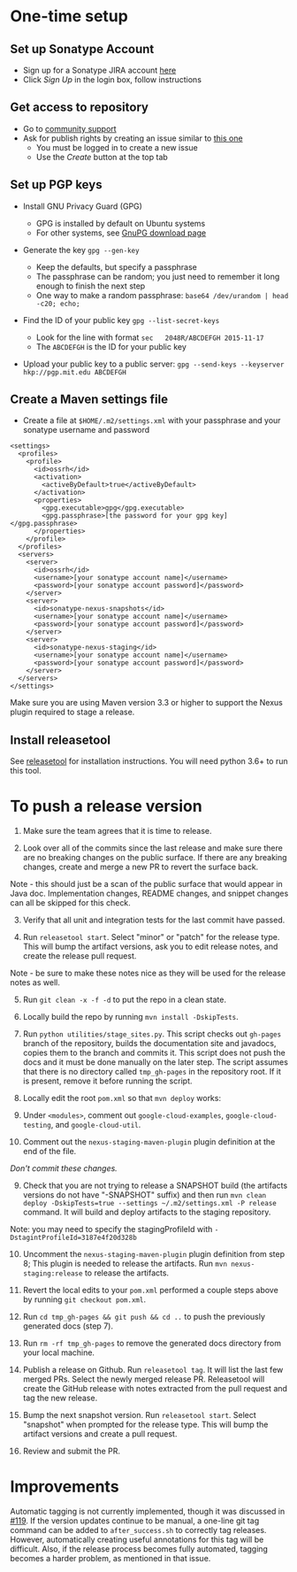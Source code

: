 One-time setup
==============

Set up Sonatype Account
-----------------------
* Sign up for a Sonatype JIRA account [here](https://issues.sonatype.org)
* Click *Sign Up* in the login box, follow instructions

Get access to repository
------------------------
* Go to [community support](https://issues.sonatype.org/browse/OSSRH)
* Ask for publish rights by creating an issue similar to [this one](https://issues.sonatype.org/browse/OSSRH-32032)
  * You must be logged in to create a new issue
  * Use the *Create* button at the top tab

Set up PGP keys
---------------
* Install GNU Privacy Guard (GPG)
  * GPG is installed by default on Ubuntu systems
  * For other systems, see [GnuPG download page](https://www.gnupg.org/download/)

* Generate the key ```gpg --gen-key```
  * Keep the defaults, but specify a passphrase
  * The passphrase can be random; you just need to remember it long enough to finish the next step
  * One way to make a random passphrase: ```base64 /dev/urandom | head -c20; echo;```

* Find the ID of your public key ```gpg --list-secret-keys```
  * Look for the line with format ```sec   2048R/ABCDEFGH 2015-11-17```
  * The ```ABCDEFGH``` is the ID for your public key

* Upload your public key to a public server: ```gpg --send-keys --keyserver hkp://pgp.mit.edu ABCDEFGH```

Create a Maven settings file
----------------------------
* Create a file at ```$HOME/.m2/settings.xml``` with your passphrase and your sonatype username and password
```
<settings>
  <profiles>
    <profile>
      <id>ossrh</id>
      <activation>
        <activeByDefault>true</activeByDefault>
      </activation>
      <properties>
        <gpg.executable>gpg</gpg.executable>
        <gpg.passphrase>[the password for your gpg key]</gpg.passphrase>
      </properties>
    </profile>
  </profiles>
  <servers>
    <server>
      <id>ossrh</id>
      <username>[your sonatype account name]</username>
      <password>[your sonatype account password]</password>
    </server>
    <server>
      <id>sonatype-nexus-snapshots</id>
      <username>[your sonatype account name]</username>
      <password>[your sonatype account password]</password>
    </server>
    <server>
      <id>sonatype-nexus-staging</id>
      <username>[your sonatype account name]</username>
      <password>[your sonatype account password]</password>
    </server>
  </servers>
</settings>
```

Make sure you are using Maven version 3.3 or higher to support the Nexus plugin required to stage a release.

Install releasetool
-------------------
See [releasetool](https://github.com/googleapis/releasetool) for installation instructions. You will
need python 3.6+ to run this tool.

To push a release version
=========================

1. Make sure the team agrees that it is time to release. 

2. Look over all of the commits since the last release and make sure there are no breaking changes
   on the public surface. If there are any breaking changes, create and merge a new PR to revert the
   surface back.

  Note - this should just be a scan of the public surface that would appear in Java doc.
  Implementation changes, README changes, and snippet changes can all be skipped for this check.

3. Verify that all unit and integration tests for the last commit have passed.

4. Run `releasetool start`. Select "minor" or "patch" for the release type. This will bump the
   artifact versions, ask you to edit release notes, and create the release pull request.

  Note - be sure to make these notes nice as they will be used for the release notes as well.

5. Run `git clean -x -f -d` to put the repo in a clean state.

6. Locally build the repo by running `mvn install -DskipTests`.

7. Run `python utilities/stage_sites.py`. This script checks out `gh-pages` branch of the
   repository, builds the documentation site and javadocs, copies them to the branch and commits it.
   This script does not push the docs and it must be done manually on the later step. The script
   assumes that there is no directory called `tmp_gh-pages` in the repository root. If it is
   present, remove it before running the script.

8. Locally edit the root `pom.xml` so that `mvn deploy` works:
  1. Under `<modules>`, comment out `google-cloud-examples`, `google-cloud-testing`, and
     `google-cloud-util`.
  2. Comment out the `nexus-staging-maven-plugin` plugin definition at the end of the file.

  *Don't commit these changes.*

9. Check that you are not trying to release a SNAPSHOT build (the artifacts versions do not have
   "-SNAPSHOT" suffix) and then run `mvn clean deploy -DskipTests=true --settings ~/.m2/settings.xml -P release`
   command. It will build and deploy artifacts to the staging repository.

  Note: you may need to specify the stagingProfileId with `-DstagintProfileId=3187e4f20d328b`

10. Uncomment the `nexus-staging-maven-plugin` plugin definition from step 8; This plugin is
    needed to release the artifacts. Run `mvn nexus-staging:release` to release the artifacts.

11. Revert the local edits to your `pom.xml` performed a couple steps above by running `git checkout pom.xml`.

12. Run `cd tmp_gh-pages && git push && cd ..` to push the previously generated docs (step 7).

13. Run `rm -rf tmp_gh-pages` to remove the generated docs directory from your local machine.

14. Publish a release on Github. Run `releasetool tag`. It will list the last few merged PRs. Select
    the newly merged release PR. Releasetool will create the GitHub release with notes extracted
    from the pull request and tag the new release.

15. Bump the next snapshot version. Run `releasetool start`. Select "snapshot" when prompted for the
    release type. This will bump the artifact versions and create a pull request.

16. Review and submit the PR.

Improvements
============

Automatic tagging is not currently implemented, though it was discussed in [#119](https://github.com/GoogleCloudPlatform/google-cloud-java/pull/119).  If the version updates continue to be manual, a one-line git tag command can be added to `after_success.sh` to correctly tag releases.  However, automatically creating useful annotations for this tag will be difficult.  Also, if the release process becomes fully automated, tagging becomes a harder problem, as mentioned in that issue.
